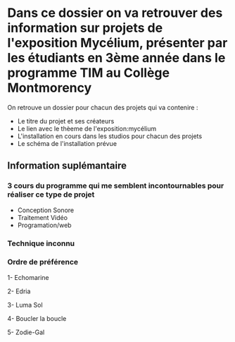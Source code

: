 # Dans ce dossier on va retrouver des information sur projets de l'exposition Mycélium, présenter par les étudiants en 3ème année dans le programme TIM au Collège Montmorency

 On retrouve un dossier pour chacun des projets qui va contenire :
 - Le titre du projet et ses créateurs
 - Le lien avec le thèeme de l'exposition:mycélium
 - L'installation en cours dans les studios pour chacun des projets 
 - Le schéma de l'installation prévue
 
 
## Information suplémantaire 

### 3 cours du programme qui me semblent incontournables pour réaliser ce type de projet
- Conception Sonore 
- Traitement Vidéo 
- Programation/web
### Technique inconnu

### Ordre de préférence 
1- Echomarine

2- Edria

3- Luma Sol

4- Boucler la boucle

5- Zodie-Gal

